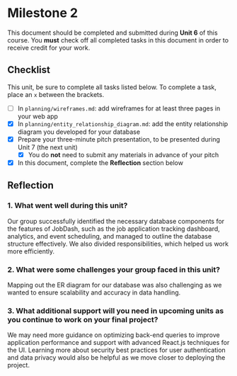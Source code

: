 # Milestone 2

This document should be completed and submitted during **Unit 6** of this course. You **must** check off all completed tasks in this document in order to receive credit for your work.

## Checklist

This unit, be sure to complete all tasks listed below. To complete a task, place an `x` between the brackets.

- [ ] In `planning/wireframes.md`: add wireframes for at least three pages in your web app
- [x] In `planning/entity_relationship_diagram.md`: add the entity relationship diagram you developed for your database
- [x] Prepare your three-minute pitch presentation, to be presented during Unit 7 (the next unit)
  - [x] You do **not** need to submit any materials in advance of your pitch
- [x] In this document, complete the **Reflection** section below

## Reflection

### 1. What went well during this unit?

Our group successfully identified the necessary database components for the features of JobDash, such as the job application tracking dashboard, analytics, and event scheduling, and managed to outline the database structure effectively. We also divided responsibilities, which helped us work more efficiently.

### 2. What were some challenges your group faced in this unit?

 Mapping out the ER diagram for our database was also challenging as we wanted to ensure scalability and accuracy in data handling. 
 
### 3. What additional support will you need in upcoming units as you continue to work on your final project?

We may need more guidance on optimizing back-end queries to improve application performance and support with advanced React.js techniques for the UI. Learning more about security best practices for user authentication and data privacy would also be helpful as we move closer to deploying the project. 
